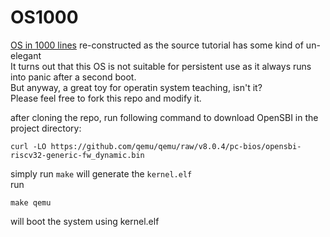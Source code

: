 # OS1000

<a href="https://operating-system-in-1000-lines.vercel.app/zh/">OS in 1000 lines</a>
re-constructed as the source tutorial has some kind of un-elegant  
It turns out that this OS is not suitable for persistent use as it always runs into panic after a second boot.  
But anyway, a great toy for operatin system teaching, isn't it?  
Please feel free to fork this repo and modify it.  

after cloning the repo, run following command to download OpenSBI in the project directory:
```shell
curl -LO https://github.com/qemu/qemu/raw/v8.0.4/pc-bios/opensbi-riscv32-generic-fw_dynamic.bin
```

simply run ``make`` will generate the ``kernel.elf``  
run
```shell
make qemu
```
will boot the system using kernel.elf

